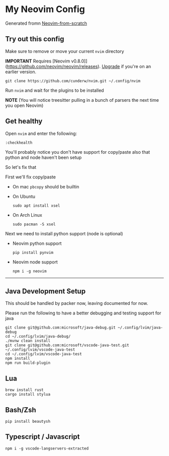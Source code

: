 # My Neovim Config
Generated fromn [Neovim-from-scratch](https://github.com/LunarVim/Neovim-from-scratch)

## Try out this config

Make sure to remove or move your current `nvim` directory

**IMPORTANT** Requires [Neovim v0.8.0]](https://github.com/neovim/neovim/releases).  [Upgrade](#upgrade-to-latest-release) if you're on an earlier version. 
```
git clone https://github.com/cunderw/nvim.git ~/.config/nvim
```

Run `nvim` and wait for the plugins to be installed 

**NOTE** (You will notice treesitter pulling in a bunch of parsers the next time you open Neovim) 

## Get healthy

Open `nvim` and enter the following:

```
:checkhealth
```

You'll probably notice you don't have support for copy/paste also that python and node haven't been setup

So let's fix that

First we'll fix copy/paste

- On mac `pbcopy` should be builtin

- On Ubuntu

  ```
  sudo apt install xsel
  ```

- On Arch Linux

  ```
  sudo pacman -S xsel
  ```

Next we need to install python support (node is optional)

- Neovim python support

  ```
  pip install pynvim
  ```

- Neovim node support

  ```
  npm i -g neovim
  ```
---

## Java Development Setup 

This should be handled by packer now, leaving documented for now.

Please run the following to have a better debugging and testing support for java

```shell
git clone git@github.com:microsoft/java-debug.git ~/.config/lvim/java-debug
cd ~/.config/lvim/java-debug/
./mvnw clean install
git clone git@github.com:microsoft/vscode-java-test.git ~/.config/lvim/vscode-java-test
cd ~/.config/lvim/vscode-java-test
npm install
npm run build-plugin
```

## Lua

```shell
brew install rust
cargo install stylua
```

## Bash/Zsh 

```shell
pip install beautysh
```

## Typescript / Javascript
```
npm i -g vscode-langservers-extracted
```
